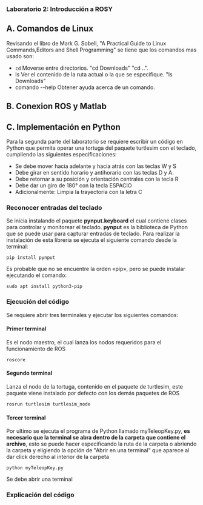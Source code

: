 ### Laboratorio 2: Introducción a ROSY
## A. Comandos de Linux
Revisando el libro de Mark G. Sobell, "A Practical Guide to Linux Commands,Editors and Shell Programming" se tiene que los comandos mas usado son:
* `cd` Moverse entre directorios. "cd Downloads" "cd ..".
* ls Ver el contenido de la ruta actual o la que se especifique. "ls Downloads" 
* comando --help Obtener ayuda acerca de un comando.

## B. Conexion ROS y Matlab


## C. Implementación en Python
Para la segunda parte del laboratorio se requiere escribir un código en Python que permita operar una tortuga del paquete turtlesim con el teclado,
cumpliendo las siguientes especificaciones:
* Se debe mover hacia adelante y hacia atrás con las teclas W y S
* Debe girar en sentido horario y antihorario con las teclas D y A.
* Debe retornar a su posición y orientación centrales con la tecla R
* Debe dar un giro de 180° con la tecla ESPACIO
* Adicionalmente: Limpia la trayectoria con la letra C

### Reconocer entradas del teclado 
Se inicia instalando el paquete **pynput.keyboard** el cual contiene clases para controlar y monitorear el teclado. **pynput** es la biblioteca de Python que se puede usar para capturar entradas de teclado. Para realizar la instalación de esta libreria se ejecuta el siguiente comando desde la terminal:
```console
pip install pynput 
```
Es probable que no se encuentre la orden «pip», pero se puede instalar ejecutando el comando:
```console
sudo apt install python3-pip
```
 ### Ejecución del código
 Se requiere abrir tres terminales y ejecutar los siguientes comandos:
 #### Primer terminal
 Es el nodo maestro, el cual lanza los nodos requeridos para el funcionamiento de ROS 
 ```console
roscore
```
  #### Segundo terminal
 Lanza el nodo de la tortuga, contenido en el paquete de turtlesim, este paquete viene instalado por defecto con los demás paquetes de ROS 
 ```console
rosrun turtlesim turtlesim_node
```
#### Tercer terminal 
 Por ultimo se ejecuta el programa de Python llamado myTeleopKey.py, **es necesario que la terminal se abra dentro de la carpeta que contiene el archivo**, esto se puede hacer especificando la ruta de la carpeta o abriendo la carpeta y eligiendo la opción de "Abrir en una terminal" que aparece al dar click derecho al interior de la carpeta

 ```console
python myTeleopKey.py
```
Se debe abrir una terminal
### Explicación del código 
